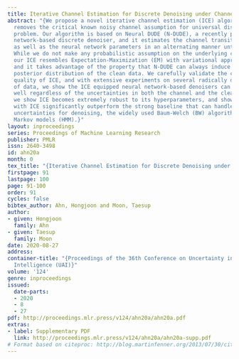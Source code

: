 ```yaml
---
title: Iterative Channel Estimation for Discrete Denoising under Channel Uncertainty
abstract: "{We propose a novel iterative channel estimation (ICE) algorithm that essentially
  removes the critical known noisy channel assumption for universal discrete denoising
  problem. Our algorithm is based on Neural DUDE (N-DUDE), a recently proposed neural
  network-based discrete denoiser, and it estimates the channel transition matrix
  as well as the neural network parameters in an alternating manner until convergence.
  While we do not make any probabilistic assumption on the underlying clean data,
  our ICE resembles Expectation-Maximization (EM) with variational approximation,
  and it takes advantage of the property that N-DUDE can always induce a marginal
  posterior distribution of the clean data. We carefully validate the channel estimation
  quality of ICE, and with extensive experiments on several radically different types
  of data, we show the ICE equipped neural network-based denoisers can perform \\emph{universally}
  well regardless of the uncertainties in both the channel and the clean source. Moreover,
  we show ICE becomes extremely robust to its hyperparameters, and show the denoisers
  with ICE significantly outperform the strong baseline that can handle the channel
  uncertainties for denoising, the widely used Baum-Welch (BW) algorithm for hidden
  Markov models (HMM).}"
layout: inproceedings
series: Proceedings of Machine Learning Research
publisher: PMLR
issn: 2640-3498
id: ahn20a
month: 0
tex_title: "{Iterative Channel Estimation for Discrete Denoising under Channel Uncertainty}"
firstpage: 91
lastpage: 100
page: 91-100
order: 91
cycles: false
bibtex_author: Ahn, Hongjoon and Moon, Taesup
author:
- given: Hongjoon
  family: Ahn
- given: Taesup
  family: Moon
date: 2020-08-27
address: 
container-title: "{Proceedings of the 36th Conference on Uncertainty in Artificial
  Intelligence (UAI)}"
volume: '124'
genre: inproceedings
issued:
  date-parts:
  - 2020
  - 8
  - 27
pdf: http://proceedings.mlr.press/v124/ahn20a/ahn20a.pdf
extras:
- label: Supplementary PDF
  link: http://proceedings.mlr.press/v124/ahn20a/ahn20a-supp.pdf
# Format based on citeproc: http://blog.martinfenner.org/2013/07/30/citeproc-yaml-for-bibliographies/
---
```

